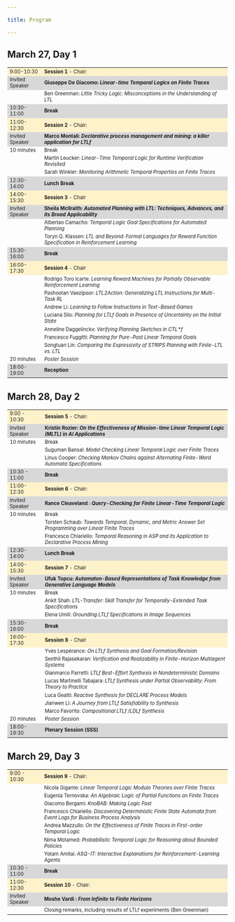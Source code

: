 ```yaml
---

title: Program

---
```

<h2>March 27, Day 1</h2>

<table style="font-size:80%">
  <tbody>
    <tr style="background-color:#FEF2CB">
      <td>9:00-10:30   </td>
      <td><b>Session 1</b> - Chair:</td>
    </tr>
    <tr style="background-color:#D8D8D8">
      <td>Invited Speaker</td>
      <td><b> Giuseppe De Giacomo: <em>Linear-time Temporal Logics on Finite Traces</em></b></td>
    </tr>
    <tr>
      <td></td>
      <td>Ben Greenman: <em>Little Tricky Logic: Misconceptions in the Understanding of LTL </em></td>
    </tr>
    <tr style="background-color:#D8D8D8">
      <td>10:30-11:00</td>
      <td><b>Break</b></td>
    </tr>
    <tr style="background-color:#FEF2CB">
      <td>11:00-12:30</td>
      <td><b>Session 2</b> - Chair:</td>
    </tr>
    <tr style="background-color:#D8D8D8">
      <td>Invited Speaker</td>
      <td><b> Marco Montali: <em>Declarative process management and mining: a killer application for LTLf</em></b></td>
    </tr>
    <tr>
      <td>10 minutes</td>
      <td>Break  </td>
    </tr>
    <tr>
      <td></td>
      <td>Martin Leucker: <em> Linear-Time Temporal Logic for Runtime Verification Revisited</em></td>
    </tr>
    <tr>
      <td></td>
      <td>Sarah Winkler:<em> Monitoring Arithmetic Temporal Properties on Finite Traces </em></td>
    </tr>
    <tr style="background-color:#D8D8D8">
      <td>12:30-14:00</td>
      <td><b>Lunch Break</b></td>
    </tr>
    <tr style="background-color:#FEF2CB">
      <td>14:00-15:30</td>
      <td><b>Session 3</b> - Chair</td>
    </tr>
    <tr style="background-color:#D8D8D8">
      <td>Invited Speaker</td>
      <td><b> Sheila McIlraith: <em>Automated Planning with LTL: Techniques, Advances, and its Broad Applicability </em></b></td>
    </tr>
    <tr>
        <td></td>
        <td>Albertao Camacho: <em>Temporal Logic Goal Specifications for Automated Planning </em></td>
    </tr>
    <tr>
        <td></td>
        <td>Toryn Q. Klassen:  <em>LTL and Beyond: Formal Languages for Reward Function Specification in Reinforcement Learning </em></td>
    </tr>
    <tr style="background-color:#D8D8D8">
        <td>15:30-16:00</td>
        <td><b>Break</b></td>
    </tr>
    <tr style="background-color:#FEF2CB">
        <td>16:00-17:30</td>
        <td><b>Session 4  </b>- Chair</td>
    </tr>
    <tr>
        <td></td>
        <td>Rodrigo Toro Icarte: <em> Learning Reward Machines for Partially Observable Reinforcement Learning </em></td>
    </tr>
    <tr>
        <td></td>
        <td>Pashootan Vaezipoor:<em> LTL2Action: Generalizing LTL Instructions for Multi-Task RL</em></td>
    </tr>
    <tr>
        <td></td>
        <td>Andrew Li: <em> Learning to Follow Instructions in Text-Based Games </em></td>
    </tr>
    <tr>
        <td></td>
        <td>Luciana Silo:<em> Planning for LTLf Goals in Presence of Uncertainty on the Initial State </em></td>
    </tr>
    <tr>
        <td></td>
        <td>Anneline Daggelinckx: <em> Verifying Planning Sketches in CTL*f</em></td>
    </tr>
    <tr>
        <td></td>
        <td>Francesco Fuggitti: <em>  Planning for Pure-Past Linear Temporal Goals </em></td>
    </tr>
    <tr>
        <td></td>
        <td>Songtuan Lin: <em> Comparing the Expressivity of STRIPS Planning with Finite-LTL vs. LTL</em></td>
    </tr>
    <tr>
        <td>20 minutes</td>
        <td> <em> Poster Session </em></td>
    </tr>
    <tr style="background-color:#D8D8D8">
        <td>18:00-19:00</td>
        <td><b>Reception</b></td>
    </tr>
  </tbody>
</table>

<h2>March 28, Day 2</h2>

<table style="font-size:80%">
  <tbody>
    <tr style="background-color:#FEF2CB">
      <td>9:00  - 10:30   </td>
      <td><b>Session 5</b> - Chair:</td>
    </tr>
    <tr style="background-color:#D8D8D8">
      <td>Invited Speaker</td>
      <td><b> Kristin Rozier: <em>On the Effectiveness of Mission-time Linear Temporal Logic (MLTL) in AI Applications 
</em></b></td>
    </tr>
    <tr>
      <td>10 minutes</td>
      <td>Break  </td>
    </tr>
    <tr>
      <td></td>
      <td>Suguman Bansal: <em>Model Checking Linear Temporal Logic over Finite Traces </em></td>
    </tr>
    <tr>
      <td></td>
      <td>Linus Cooper: <em>Checking Markov Chains against Alternating Finite-Word Automata Specifications</em></td>
    </tr>
    <tr style="background-color:#D8D8D8">
      <td>10:30  - 11:00</td>
      <td><b>Break</b></td>
    </tr>
    <tr style="background-color:#FEF2CB">
      <td> 11:00-12:30</td>
      <td><b>Session 6</b> - Chair:</td>
    </tr>
    <tr style="background-color:#D8D8D8">
      <td>Invited Speaker</td>
      <td><b>  Rance Cleaveland : <em>Query-Checking for Finite Linear-Time Temporal Logic</em></b></td>
    </tr>
    <tr>
      <td>10 minutes</td>
      <td>Break </td>
    </tr>
    <tr>
      <td></td>
      <td>Torsten Schaub: <em> Towards Temporal, Dynamic, and Metric Answer Set Programming over Linear Finite Traces</em></td>
    </tr>
    <tr>
        <td></td>
        <td>Francesco Chiariello:<em> Temporal Reasoning in ASP and its Application to Declarative Process Mining</em></td>
    </tr>
        <tr style="background-color:#D8D8D8">
        <td>12:30-14:00</td>
        <td><b>Lunch Break</b></td>
    </tr>
        <tr style="background-color:#FEF2CB">
        <td>14:00-15:30</td>
        <td><b>Session 7</b> - Chair</td>
    </tr>
    <tr style="background-color:#D8D8D8">
        <td>Invited Speaker</td>
        <td><b> Ufuk Topcu: <em>Automaton-Based Representations of Task Knowledge from Generative Language Models</em></b></td>
    </tr>
    <tr>
        <td>10 minutes</td>
        <td>Break </td>
    </tr>
    <tr>
        <td></td>
        <td>Ankit Shah: <em> LTL-Transfer: Skill Transfer for Temporally-Extended Task Specifications</em></td>
    </tr>
    <tr>
        <td></td>
        <td>Elena Umili:  <em>Grounding LTLf Specifications in Image Sequences</em></td>
    </tr>
    <tr style="background-color:#D8D8D8">
        <td>15:30-16:00</td>
        <td><b>Break</b></td>
    </tr>
        <tr style="background-color:#FEF2CB">
        <td>16:00-17:30</td>
        <td><b>Session 8  </b>- Chair</td>
    </tr>
    <tr>
        <td></td>
        <td>Yves Lespérance: <em> On LTLf Synthesis and Goal Formation/Revision </em></td>
    </tr>
    <tr>
        <td></td>
        <td>Senthil Rajasekaran:<em> Verification and Realizability in Finite-Horizon Multiagent Systems </em></td>
    </tr>
    <tr>
        <td></td>
        <td>Gianmarco Parretti: <em> LTLf Best-Effort Synthesis in Nondeterministic Domains</em></td>
    </tr>
    <tr>
        <td></td>
        <td>Lucas Martinelli Tabajara:<em> LTLf Synthesis under Partial Observability: From Theory to Practice</em></td>
    </tr>
    <tr>
        <td></td>
        <td>Luca Geatti: <em>  Reactive Synthesis for DECLARE Process Models</em></td>
    </tr>
    <tr>
        <td></td>
        <td>Jianwen Li: <em>  A Journey from LTLf Satisfiability to Synthesis</em></td>
    </tr>
    <tr>
        <td></td>
        <td>Marco Favorito: <em>  Compositional LTLf /LDLf Synthesis</em></td>
    </tr>
    <tr>
        <td>20 minutes</td>
        <td> <em> Poster Session </em></td>
    </tr>
        <tr style="background-color:#D8D8D8">
        <td>18:00-19:30</td>
        <td><b>Plenary Session (SSS)</b></td>
    </tr>
  </tbody>
</table>

<h2>March 29, Day 3</h2>

<table style="font-size:80%">
  <tbody>
    <tr style="background-color:#FEF2CB">
      <td>9:00  - 10:30   </td>
      <td><b>Session 9</b> - Chair:</td>
    </tr>
    <tr>
      <td></td>
      <td>Nicola Gigante: <em>Linear Temporal Logic Modulo Theories over Finite Traces</em></td>
    </tr>
    <tr>
        <td></td>
        <td>Eugenia Ternovska: <em>An Algebraic Logic of Partial Functions on Finite Traces</em></td>
    </tr>
    <tr>
        <td></td>
        <td>Giacomo Bergami: <em>KnoBAB: Making Logic Fast</em></td>
    </tr>
    <tr>
        <td></td>
        <td>Francesco Chiariello: <em>Discovering Deterministic Finite State Automata from Event Logs for Business Process Analysis</em></td>
    </tr>
    <tr>
        <td></td>
        <td>Andrea Mazzullo: <em>On the Effectiveness of Finite Traces in First-order Temporal Logic</em></td>
    </tr>
    <tr>
        <td></td>
        <td>Nima Motamed: <em>Probabilistic Temporal Logic for Reasoning about Bounded Policies</em></td>
    </tr>
    <tr>
        <td></td>
        <td>Yotam Amitai: <em>ASQ-IT: Interactive Explanations for Reinforcement-Learning Agents</em></td>
    </tr>
    <tr style="background-color:#D8D8D8">
      <td>10:30  - 11:00</td>
      <td><b>Break</b></td>
    </tr>
    <tr style="background-color:#FEF2CB">
      <td> 11:00-12:30</td>
      <td><b>Session 10</b> - Chair:</td>
    </tr>
    <tr style="background-color:#D8D8D8">
      <td>Invited Speaker</td>
      <td><b>  Moshe Vardi : <em>From Infinite to Finite Horizons </em></b></td>
    </tr>
    <tr>
      <td></td>
      <td>Closing remarks, including results of LTLf experiments (Ben Greenman) </td>
    </tr>
  </tbody>
</table>



